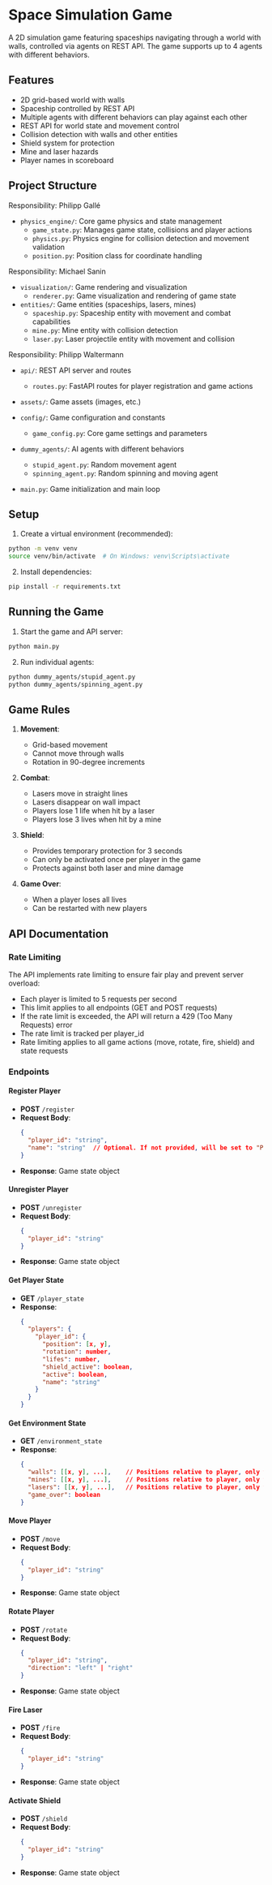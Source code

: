 # Space Simulation Game

A 2D simulation game featuring spaceships navigating through a world with walls, controlled via agents on  REST API. The game supports up to 4 agents with different behaviors.

## Features

- 2D grid-based world with walls
- Spaceship controlled by REST API
- Multiple agents with different behaviors can play against each other
- REST API for world state and movement control
- Collision detection with walls and other entities
- Shield system for protection
- Mine and laser hazards
- Player names in scoreboard


## Project Structure

Responsibility: Philipp Gallé
- `physics_engine/`: Core game physics and state management
  - `game_state.py`: Manages game state, collisions and player actions
  - `physics.py`: Physics engine for collision detection and movement validation
  - `position.py`: Position class for coordinate handling


Responsibility: Michael Sanin
- `visualization/`: Game rendering and visualization
  - `renderer.py`: Game visualization and rendering of game state
- `entities/`: Game entities (spaceships, lasers, mines)
  - `spaceship.py`: Spaceship entity with movement and combat capabilities
  - `mine.py`: Mine entity with collision detection
  - `laser.py`: Laser projectile entity with movement and collision


Responsibility: Philipp Waltermann
- `api/`: REST API server and routes
  - `routes.py`: FastAPI routes for player registration and game actions
- `assets/`: Game assets (images, etc.)
- `config/`: Game configuration and constants
  - `game_config.py`: Core game settings and parameters
- `dummy_agents/`: AI agents with different behaviors
  - `stupid_agent.py`: Random movement agent
  - `spinning_agent.py`: Random spinning and moving agent

- `main.py`: Game initialization and main loop


## Setup

1. Create a virtual environment (recommended):
```bash
python -m venv venv
source venv/bin/activate  # On Windows: venv\Scripts\activate
```

2. Install dependencies:
```bash
pip install -r requirements.txt
```

## Running the Game

1. Start the game and API server:
```bash
python main.py
```

2. Run individual agents:
```bash
python dummy_agents/stupid_agent.py
python dummy_agents/spinning_agent.py

```

## Game Rules

1. **Movement**:
   - Grid-based movement
   - Cannot move through walls
   - Rotation in 90-degree increments

2. **Combat**:
   - Lasers move in straight lines
   - Lasers disappear on wall impact
   - Players lose 1 life when hit by a laser
   - Players lose 3 lives when hit by a mine

3. **Shield**:
   - Provides temporary protection for 3 seconds
   - Can only be activated once per player in the game
   - Protects against both laser and mine damage

4. **Game Over**:
   - When a player loses all lives
   - Can be restarted with new players



## API Documentation

### Rate Limiting

The API implements rate limiting to ensure fair play and prevent server overload:
- Each player is limited to 5 requests per second
- This limit applies to all endpoints (GET and POST requests)
- If the rate limit is exceeded, the API will return a 429 (Too Many Requests) error
- The rate limit is tracked per player_id
- Rate limiting applies to all game actions (move, rotate, fire, shield) and state requests

### Endpoints

#### Register Player
- **POST** `/register`
- **Request Body**:
  ```json
  {
    "player_id": "string",
    "name": "string"  // Optional. If not provided, will be set to "Player N" where N is the player number
  }
  ```
- **Response**: Game state object

#### Unregister Player
- **POST** `/unregister`
- **Request Body**:
  ```json
  {
    "player_id": "string"
  }
  ```
- **Response**: Game state object

#### Get Player State
- **GET** `/player_state`
- **Response**:
  ```json
  {
    "players": {
      "player_id": {
        "position": [x, y],
        "rotation": number,
        "lifes": number,
        "shield_active": boolean,
        "active": boolean,
        "name": "string"
      }
    }
  }
  ```

#### Get Environment State  
- **GET** `/environment_state`
- **Response**:
  ```json
  {
    "walls": [[x, y], ...],    // Positions relative to player, only within 5 block radius
    "mines": [[x, y], ...],    // Positions relative to player, only within 5 block radius  
    "lasers": [[x, y], ...],   // Positions relative to player, only within 5 block radius
    "game_over": boolean
  }
  ```

#### Move Player
- **POST** `/move`
- **Request Body**:
  ```json
  {
    "player_id": "string"
  }
  ```
- **Response**: Game state object

#### Rotate Player
- **POST** `/rotate`
- **Request Body**:
  ```json
  {
    "player_id": "string",
    "direction": "left" | "right"
  }
  ```
- **Response**: Game state object

#### Fire Laser
- **POST** `/fire`
- **Request Body**:
  ```json
  {
    "player_id": "string"
  }
  ```
- **Response**: Game state object

#### Activate Shield
- **POST** `/shield`
- **Request Body**:
  ```json
  {
    "player_id": "string"
  }
  ```
- **Response**: Game state object


